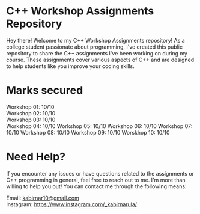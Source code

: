 # C++ Workshop Assignments Repository
Hey there! Welcome to my C++ Workshop Assignments repository! As a college student passionate about programming, I've created this public repository to share the C++ assignments I've been working on during my course. These assignments cover various aspects of C++ and are designed to help students like you improve your coding skills.

# Marks secured 

 Workshop 01: 10/10                                                                                                                                           
  Workshop 02: 10/10                                                                                                                                                   
 Workshop 03: 10/10                                                                                                                                       
 Workshop 04: 10/10                                                                                                                                                    Workshop 05: 10/10                                                                                                                                                    Workshop 06: 10/10                                                                                                                                                    Workshop 07: 10/10                                                                                                                                                    Workshop 08: 10/10                                                                                                                                                    Workshop 09: 10/10                                                                                                                                                    Worskhop 10: 10/10

# Need Help?
If you encounter any issues or have questions related to the assignments or C++ programming in general, feel free to reach out to me. I'm more than willing to help you out! You can contact me through the following means:

Email: kabirnar10@gmail.com                                                                                                                                     
Instagram: https://www.instagram.com/_kabirnarula/
